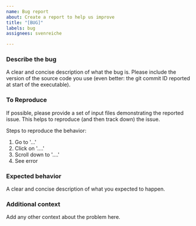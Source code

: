 ```yaml
---
name: Bug report
about: Create a report to help us improve
title: "[BUG]"
labels: bug
assignees: svenreiche

---
```


### Describe the bug
A clear and concise description of what the bug is.
Please include the version of the source code you use (even better: the git commit ID reported at start of the executable).

### To Reproduce
If possible, please provide a set of input files demonstrating the reported issue. This helps to reproduce (and then track down) the issue.

Steps to reproduce the behavior:
1. Go to '...'
2. Click on '....'
3. Scroll down to '....'
4. See error

### Expected behavior
A clear and concise description of what you expected to happen.


### Additional context
Add any other context about the problem here.
